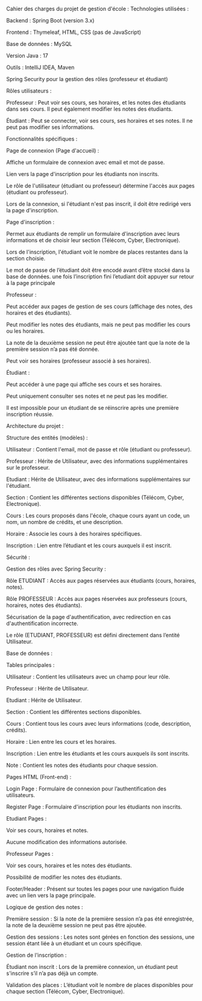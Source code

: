 Cahier des charges du projet de gestion d'école :
Technologies utilisées :


Backend : Spring Boot (version 3.x)


Frontend : Thymeleaf, HTML, CSS (pas de JavaScript)


Base de données : MySQL


Version Java : 17


Outils : IntelliJ IDEA, Maven


Spring Security pour la gestion des rôles (professeur et étudiant)


Rôles utilisateurs :


Professeur : Peut voir ses cours, ses horaires, et les notes des étudiants dans ses cours. Il peut également modifier les notes des étudiants.


Étudiant : Peut se connecter, voir ses cours, ses horaires et ses notes. Il ne peut pas modifier ses informations.


Fonctionnalités spécifiques :


Page de connexion (Page d'accueil) :


Affiche un formulaire de connexion avec email et mot de passe.


Lien vers la page d'inscription pour les étudiants non inscrits.


Le rôle de l'utilisateur (étudiant ou professeur) détermine l'accès aux pages (étudiant ou professeur).


Lors de la connexion, si l'étudiant n'est pas inscrit, il doit être redirigé vers la page d'inscription.


Page d'inscription :


Permet aux étudiants de remplir un formulaire d'inscription avec leurs informations et de choisir leur section (Télécom, Cyber, Electronique).


Lors de l'inscription, l'étudiant voit le nombre de places restantes dans la section choisie.


Le mot de passe de l’étudiant doit être encodé avant d’être stocké dans la base de données.
une fois l’inscription fini l’etudiant doit appuyer sur retour à la page principale


Professeur :


Peut accéder aux pages de gestion de ses cours (affichage des notes, des horaires et des étudiants).


Peut modifier les notes des étudiants, mais ne peut pas modifier les cours ou les horaires.


La note de la deuxième session ne peut être ajoutée tant que la note de la première session n’a pas été donnée.


Peut voir ses horaires (professeur associé à ses horaires).


Étudiant :


Peut accéder à une page qui affiche ses cours et ses horaires.


Peut uniquement consulter ses notes et ne peut pas les modifier.


Il est impossible pour un étudiant de se réinscrire après une première inscription réussie.


Architecture du projet :


Structure des entités (modèles) :


Utilisateur : Contient l'email, mot de passe et rôle (étudiant ou professeur).


Professeur : Hérite de Utilisateur, avec des informations supplémentaires sur le professeur.


Etudiant : Hérite de Utilisateur, avec des informations supplémentaires sur l'étudiant.


Section : Contient les différentes sections disponibles (Télécom, Cyber, Electronique).


Cours : Les cours proposés dans l'école, chaque cours ayant un code, un nom, un nombre de crédits, et une description.


Horaire : Associe les cours à des horaires spécifiques.


Inscription : Lien entre l’étudiant et les cours auxquels il est inscrit.



Sécurité :


Gestion des rôles avec Spring Security :


Rôle ETUDIANT : Accès aux pages réservées aux étudiants (cours, horaires, notes).


Rôle PROFESSEUR : Accès aux pages réservées aux professeurs (cours, horaires, notes des étudiants).


Sécurisation de la page d'authentification, avec redirection en cas d'authentification incorrecte.


Le rôle (ETUDIANT, PROFESSEUR) est défini directement dans l’entité Utilisateur.


Base de données :


Tables principales :


Utilisateur : Contient les utilisateurs avec un champ pour leur rôle.


Professeur : Hérite de Utilisateur.


Etudiant : Hérite de Utilisateur.


Section : Contient les différentes sections disponibles.


Cours : Contient tous les cours avec leurs informations (code, description, crédits).


Horaire : Lien entre les cours et les horaires.


Inscription : Lien entre les étudiants et les cours auxquels ils sont inscrits.


Note : Contient les notes des étudiants pour chaque session.


Pages HTML (Front-end) :


Login Page : Formulaire de connexion pour l’authentification des utilisateurs.


Register Page : Formulaire d'inscription pour les étudiants non inscrits.


Etudiant Pages :


Voir ses cours, horaires et notes.


Aucune modification des informations autorisée.


Professeur Pages :


Voir ses cours, horaires et les notes des étudiants.


Possibilité de modifier les notes des étudiants.


Footer/Header : Présent sur toutes les pages pour une navigation fluide avec un lien vers la page principale.


Logique de gestion des notes :


Première session : Si la note de la première session n’a pas été enregistrée, la note de la deuxième session ne peut pas être ajoutée.


Gestion des sessions : Les notes sont gérées en fonction des sessions, une session étant liée à un étudiant et un cours spécifique.


Gestion de l'inscription :


Étudiant non inscrit : Lors de la première connexion, un étudiant peut s'inscrire s’il n’a pas déjà un compte.


Validation des places : L’étudiant voit le nombre de places disponibles pour chaque section (Télécom, Cyber, Electronique).
